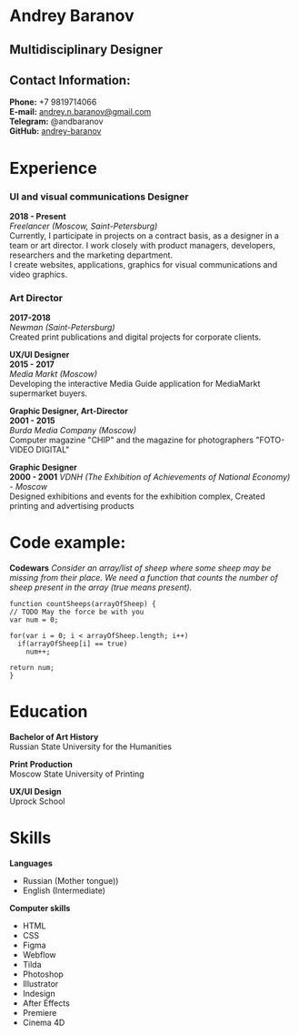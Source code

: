 # Andrey Baranov #  
  

## Multidisciplinary Designer ##  
  

## Contact Information: ##
  **Phone:** +7 9819714066  
  **E-mail:** andrey.n.baranov@gmail.com  
  **Telegram:** @andbaranov  
  **GitHub:** [andrey-baranov](адрес "https://github.com/andrey-baranov")
  
  
# Experience ##
### UI and visual communications Designer ###  
  **2018 - Present**  
  *Freelancer (Moscow, Saint-Petersburg)*    
  Currently, I participate in projects on a contract basis, as a designer in a team or art director. I work closely with product managers, developers, researchers and the marketing department.  
  I create websites, applications, graphics for visual communications and video graphics.  

### Art Director ###  
  **2017-2018**  
  *Newman (Saint-Petersburg)*  
  Created print publications and digital projects for corporate clients. 

  **UX/UI Designer**  
  **2015 - 2017**  
  *Media Markt (Moscow)*  
  Developing the interactive Media Guide application for MediaMarkt supermarket buyers.

  **Graphic Designer, Art-Director**  
  **2001 - 2015**  
  *Burda Media Company (Moscow)*    
  Computer magazine "CHIP" and the magazine for photographers "FOTO-VIDEO DIGITAL"   

  **Graphic Designer**  
  **2000 - 2001** 
  *VDNH (The Exhibition of Achievements of National Economy) - Moscow*   
  Designed exhibitions and events for the exhibition complex, Created printing and advertising products  
  
  
# Code example: #
  **Codewars** *Consider an array/list of sheep where some sheep may be missing from their place. We need a function that counts the number of sheep present in the array (true means present).*  
  ```
  function countSheeps(arrayOfSheep) {
  // TODO May the force be with you
  var num = 0;
  
  for(var i = 0; i < arrayOfSheep.length; i++)
    if(arrayOfSheep[i] == true)
      num++;
      
  return num;
}
 ```
      
  
# Education #
  **Bachelor of Art History**  
  Russian State University for the Humanities 

 **Print Production**  
   Moscow State University of Printing

  **UX/UI Design**  
  Uprock School  
  
  
# Skills #
  **Languages**  
  * Russian (Mother tongue)) 
  * English (Intermediate)   

  **Computer skills** 
  * HTML  
  * CSS  
  * Figma  
  * Webflow  
  * Tilda  
  * Photoshop
  * Illustrator 
  * Indesign   
  * After Effects  
  * Premiere  
  * Cinema 4D